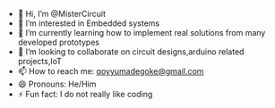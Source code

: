 - 👋 Hi, I’m @MisterCircuit
- 👀 I’m interested in Embedded systems
- 🌱 I’m currently learning how to implement real solutions from many developed prototypes
- 💞️ I’m looking to collaborate on circuit designs,arduino related projects,IoT
- 📫 How to reach me: qoyyumadegoke@gmail.com
- 😄 Pronouns: He/Him
- ⚡ Fun fact: I do not really like coding

<!---
MisterCircuit/MisterCircuit is a ✨ special ✨ repository because its `README.md` (this file) appears on your GitHub profile.
You can click the Preview link to take a look at your changes.
--->
